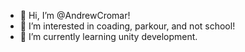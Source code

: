 - 👋 Hi, I’m @AndrewCromar!
- 👀 I’m interested in coading, parkour, and not school!
- 🌱 I’m currently learning unity development.


<!---
AndrewCromar/AndrewCromar is a ✨ special ✨ repository because its `README.md` (this file) appears on your GitHub profile.
You can click the Preview link to take a look at your changes.
--->
